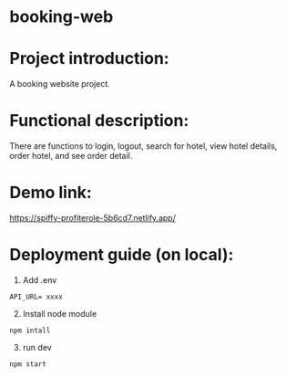 # booking-web

# Project introduction:
A booking website project.

# Functional description:
There are functions to login, logout, search for hotel, view hotel details, order hotel, and see order detail.  
# Demo link:
https://spiffy-profiterole-5b6cd7.netlify.app/
# Deployment guide (on local):
1. Add .env
```
API_URL= xxxx
```
2. Install node module 
```
npm intall
```
3. run dev
```
npm start
